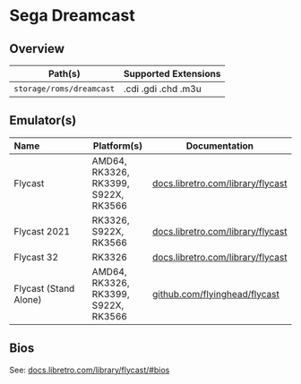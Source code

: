 # Sega Dreamcast

## Overview

| Path(s) | Supported Extensions |
| --- | --- |
| `storage/roms/dreamcast` | .cdi .gdi .chd .m3u |

## Emulator(s)

| Name&nbsp;&nbsp;&nbsp;&nbsp;&nbsp;&nbsp;&nbsp;&nbsp;&nbsp;&nbsp;&nbsp;&nbsp;&nbsp;&nbsp;&nbsp;&nbsp;&nbsp;&nbsp; | Platform(s) | Documentation |
| --- | --- | --- |
| Flycast | AMD64, RK3326, RK3399, S922X, RK3566 | [docs.libretro.com/library/flycast](https://docs.libretro.com/library/flycast/) |
| Flycast 2021 | RK3326, S922X, RK3566 | [docs.libretro.com/library/flycast](https://docs.libretro.com/library/flycast/) |
| Flycast 32 | RK3326 | [docs.libretro.com/library/flycast](https://docs.libretro.com/library/flycast/) |
| Flycast (Stand Alone) | AMD64, RK3326, RK3399, S922X, RK3566 | [github.com/flyinghead/flycast](https://github.com/flyinghead/flycast/) |

## Bios

See: [docs.libretro.com/library/flycast/#bios](https://docs.libretro.com/library/flycast/#bios)